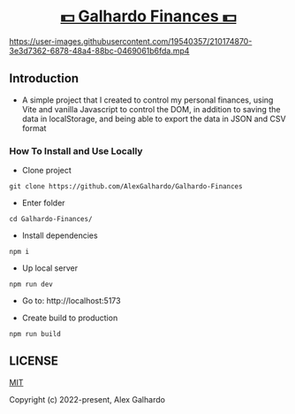 <div align="center">
<h1 align="center"><a href="https://finances.alexgalhardo.com/" target="_blank">💵 Galhardo Finances 💵</a></h1>
</div>

https://user-images.githubusercontent.com/19540357/210174870-3e3d7362-6878-48a4-88bc-0469061b6fda.mp4

## Introduction

- A simple project that I created to control my personal finances, using Vite and vanilla Javascript to control the DOM, in addition to saving the data in localStorage, and being able to export the data in JSON and CSV format

### How To Install and Use Locally
- Clone project
```
git clone https://github.com/AlexGalhardo/Galhardo-Finances
```
- Enter folder
```
cd Galhardo-Finances/
```
- Install dependencies
```
npm i
```
- Up local server
```
npm run dev
```

- Go to: http://localhost:5173

- Create build to production
```
npm run build
```

## LICENSE

[MIT](http://opensource.org/licenses/MIT)

Copyright (c) 2022-present, Alex Galhardo
